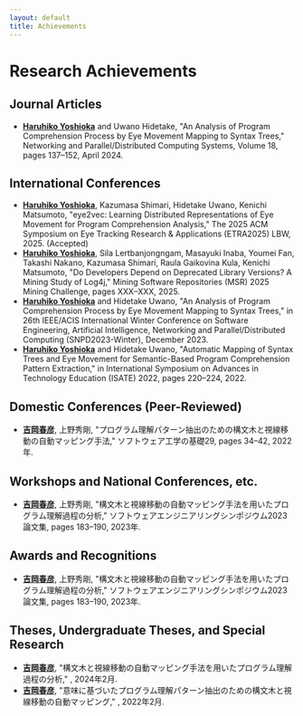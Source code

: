 ```yaml
---
layout: default
title: Achievements
---
```


# Research Achievements

## Journal Articles
- **<u>Haruhiko Yoshioka</u>** and Uwano Hidetake, "An Analysis of Program Comprehension Process by Eye Movement Mapping to Syntax Trees," Networking and Parallel/Distributed Computing Systems, Volume 18, pages 137–152, April 2024.

## International Conferences
- **<u>Haruhiko Yoshioka</u>**, Kazumasa Shimari, Hidetake Uwano, Kenichi Matsumoto, "eye2vec: Learning Distributed Representations of Eye Movement for Program Comprehension Analysis," The 2025 ACM Symposium on Eye Tracking Research & Applications (ETRA2025) LBW, 2025. (Accepted)
- **<u>Haruhiko Yoshioka</u>**, Sila Lertbanjongngam, Masayuki Inaba, Youmei Fan, Takashi Nakano, Kazumasa Shimari, Raula Gaikovina Kula, Kenichi Matsumoto, "Do Developers Depend on Deprecated Library Versions? A Mining Study of Log4j," Mining Software Repositories (MSR) 2025 Mining Challenge, pages XXX–XXX, 2025.
- **<u>Haruhiko Yoshioka</u>** and Hidetake Uwano, "An Analysis of Program Comprehension Process by Eye Movement Mapping to Syntax Trees," in 26th IEEE/ACIS International Winter Conference on Software Engineering, Artificial Intelligence, Networking and Parallel/Distributed Computing (SNPD2023-Winter), December 2023.
- **<u>Haruhiko Yoshioka</u>** and Hidetake Uwano, "Automatic Mapping of Syntax Trees and Eye Movement for Semantic-Based Program Comprehension Pattern Extraction," in International Symposium on Advances in Technology Education (ISATE) 2022, pages 220–224, 2022.

## Domestic Conferences (Peer-Reviewed)
- **<u>吉岡春彦</u>**, 上野秀剛, "プログラム理解パターン抽出のための構文木と視線移動の自動マッピング手法," ソフトウェア工学の基礎29, pages 34–42, 2022年.

## Workshops and National Conferences, etc.
- **<u>吉岡春彦</u>**, 上野秀剛, "構文木と視線移動の自動マッピング手法を用いたプログラム理解過程の分析," ソフトウェアエンジニアリングシンポジウム2023論文集, pages 183–190, 2023年.

## Awards and Recognitions
- **<u>吉岡春彦</u>**, 上野秀剛, "構文木と視線移動の自動マッピング手法を用いたプログラム理解過程の分析," ソフトウェアエンジニアリングシンポジウム2023論文集, pages 183–190, 2023年.

## Theses, Undergraduate Theses, and Special Research
- **<u>吉岡春彦</u>**, "構文木と視線移動の自動マッピング手法を用いたプログラム理解過程の分析," , 2024年2月.
- **<u>吉岡春彦</u>**, "意味に基づいたプログラム理解パターン抽出のための構文木と視線移動の自動マッピング," , 2022年2月.
